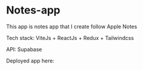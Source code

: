 # Notes-app

This app is notes app that I create follow Apple Notes

Tech stack: ViteJs + ReactJs + Redux + Tailwindcss

API: Supabase

Deployed app here:
